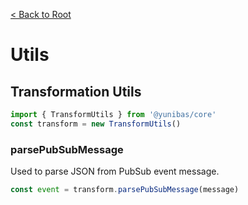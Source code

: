 [< Back to Root](../../README.md)

# Utils

## Transformation Utils

```js
import { TransformUtils } from '@yunibas/core'
const transform = new TransformUtils()
```

### parsePubSubMessage

Used to parse JSON from PubSub event message.

```js
const event = transform.parsePubSubMessage(message)
```

